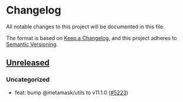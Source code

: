 # Changelog

All notable changes to this project will be documented in this file.

The format is based on [Keep a Changelog](https://keepachangelog.com/en/1.0.0/),
and this project adheres to [Semantic Versioning](https://semver.org/spec/v2.0.0.html).

## [Unreleased]

### Uncategorized

- feat: bump @metamask/utils to v11.1.0 ([#5223](https://github.com/MetaMask/core/pull/5223))

[Unreleased]: https://github.com/MetaMask/core/

